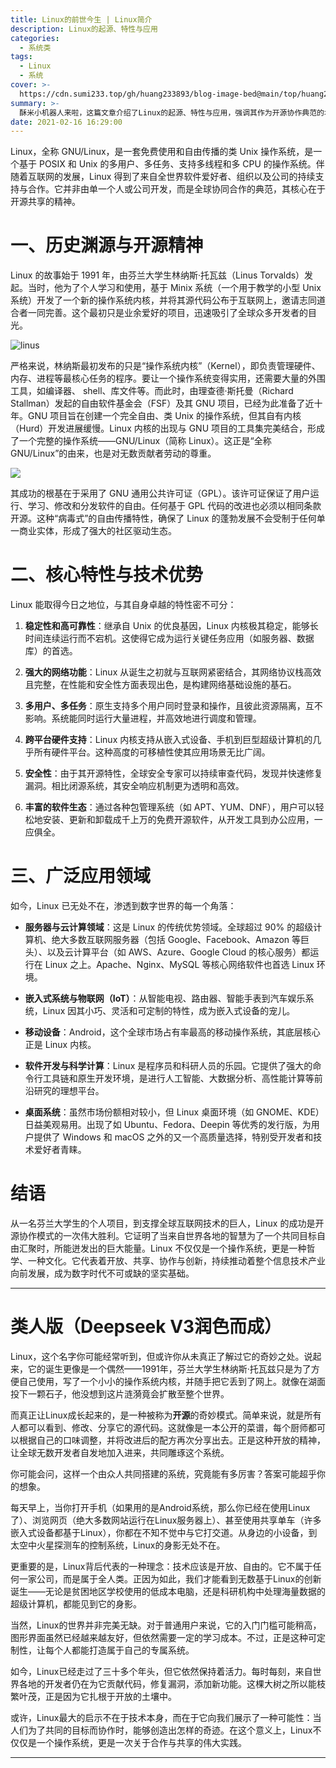 ```yaml
---
title: Linux的前世今生 | Linux简介
description: Linux的起源、特性与应用
categories:
  - 系统类
tags:
  - Linux
  - 系统
cover: >-
  https://cdn.sumi233.top/gh/huang233893/blog-image-bed@main/top/huang233893/imgs/blog/LinuxNow.png
summary: >-
  酥米小机器人来啦，这篇文章介绍了Linux的起源、特性与应用，强调其作为开源协作典范的地位，起源于1991年芬兰大学生林纳斯·托瓦兹开发的内核，结合GNU项目工具形成完整系统，具备稳定性、网络功能、多用户多任务、跨硬件支持、安全性等优势，广泛应用于服务器、嵌入式设备、移动系统及科研领域，代表开放共享理念推动信息技术发展，成为数字时代的重要基础。
date: 2021-02-16 16:29:00
---
```


Linux，全称 GNU/Linux，是一套免费使用和自由传播的类 Unix 操作系统，是一个基于 POSIX 和 Unix 的多用户、多任务、支持多线程和多 CPU 的操作系统。伴随着互联网的发展，Linux 得到了来自全世界软件爱好者、组织以及公司的持续支持与合作。它并非由单一个人或公司开发，而是全球协同合作的典范，其核心在于开源共享的精神。

# 一、历史渊源与开源精神

Linux 的故事始于 1991 年，由芬兰大学生林纳斯·托瓦兹（Linus Torvalds）发起。当时，他为了个人学习和使用，基于 Minix 系统（一个用于教学的小型 Unix 系统）开发了一个新的操作系统内核，并将其源代码公布于互联网上，邀请志同道合者一同完善。这个最初只是业余爱好的项目，迅速吸引了全球众多开发者的目光。

![linus](https://cdn.sumi233.top/gh/huang233893/blog-image-bed@main/top/huang233893/imgs/blog/linus2.webp)

严格来说，林纳斯最初发布的只是“操作系统内核”（Kernel），即负责管理硬件、内存、进程等最核心任务的程序。要让一个操作系统变得实用，还需要大量的外围工具，如编译器、 shell、库文件等。而此时，由理查德·斯托曼（Richard Stallman）发起的自由软件基金会（FSF）及其 GNU 项目，已经为此准备了近十年。GNU 项目旨在创建一个完全自由、类 Unix 的操作系统，但其自有内核（Hurd）开发进展缓慢。Linux 内核的出现与 GNU 项目的工具集完美结合，形成了一个完整的操作系统——GNU/Linux（简称 Linux）。这正是“全称 GNU/Linux”的由来，也是对无数贡献者劳动的尊重。

![](https://cdn.sumi233.top/gh/huang233893/blog-image-bed@main/top/huang233893/imgs/blog/GNU.webp)

其成功的根基在于采用了 GNU 通用公共许可证（GPL）。该许可证保证了用户运行、学习、修改和分发软件的自由。任何基于 GPL 代码的改进也必须以相同条款开源。这种“病毒式”的自由传播特性，确保了 Linux 的蓬勃发展不会受制于任何单一商业实体，形成了强大的社区驱动生态。

# 二、核心特性与技术优势

Linux 能取得今日之地位，与其自身卓越的特性密不可分：

1.  **稳定性和高可靠性**：继承自 Unix 的优良基因，Linux 内核极其稳定，能够长时间连续运行而不宕机。这使得它成为运行关键任务应用（如服务器、数据库）的首选。

2.  **强大的网络功能**：Linux 从诞生之初就与互联网紧密结合，其网络协议栈高效且完整，在性能和安全性方面表现出色，是构建网络基础设施的基石。

3.  **多用户、多任务**：原生支持多个用户同时登录和操作，且彼此资源隔离，互不影响。系统能同时运行大量进程，并高效地进行调度和管理。

4.  **跨平台硬件支持**：Linux 内核支持从嵌入式设备、手机到巨型超级计算机的几乎所有硬件平台。这种高度的可移植性使其应用场景无比广阔。

5.  **安全性**：由于其开源特性，全球安全专家可以持续审查代码，发现并快速修复漏洞。相比闭源系统，其安全响应机制更为透明和高效。

6.  **丰富的软件生态**：通过各种包管理系统（如 APT、YUM、DNF），用户可以轻松地安装、更新和卸载成千上万的免费开源软件，从开发工具到办公应用，一应俱全。



# 三、广泛应用领域

如今，Linux 已无处不在，渗透到数字世界的每一个角落：

*   **服务器与云计算领域**：这是 Linux 的传统优势领域。全球超过 90% 的超级计算机、绝大多数互联网服务器（包括 Google、Facebook、Amazon 等巨头）、以及云计算平台（如 AWS、Azure、Google Cloud 的核心服务）都运行在 Linux 之上。Apache、Nginx、MySQL 等核心网络软件也首选 Linux 环境。

*   **嵌入式系统与物联网（IoT）**：从智能电视、路由器、智能手表到汽车娱乐系统，Linux 因其小巧、灵活和可定制的特性，成为嵌入式设备的宠儿。

*   **移动设备**：Android，这个全球市场占有率最高的移动操作系统，其底层核心正是 Linux 内核。

*   **软件开发与科学计算**：Linux 是程序员和科研人员的乐园。它提供了强大的命令行工具链和原生开发环境，是进行人工智能、大数据分析、高性能计算等前沿研究的理想平台。

*   **桌面系统**：虽然市场份额相对较小，但 Linux 桌面环境（如 GNOME、KDE）日益美观易用。出现了如 Ubuntu、Fedora、Deepin 等优秀的发行版，为用户提供了 Windows 和 macOS 之外的又一个高质量选择，特别受开发者和技术爱好者青睐。

# 结语

从一名芬兰大学生的个人项目，到支撑全球互联网技术的巨人，Linux 的成功是开源协作模式的一次伟大胜利。它证明了当来自世界各地的智慧为了一个共同目标自由汇聚时，所能迸发出的巨大能量。Linux 不仅仅是一个操作系统，更是一种哲学、一种文化。它代表着开放、共享、协作与创新，持续推动着整个信息技术产业向前发展，成为数字时代不可或缺的坚实基础。

---

# 类人版（Deepseek V3润色而成）

Linux，这个名字你可能经常听到，但或许你从未真正了解过它的奇妙之处。说起来，它的诞生更像是一个偶然——1991年，芬兰大学生林纳斯·托瓦兹只是为了方便自己使用，写了一个小小的操作系统内核，并随手把它丢到了网上。就像在湖面投下一颗石子，他没想到这片涟漪竟会扩散至整个世界。

而真正让Linux成长起来的，是一种被称为**开源**的奇妙模式。简单来说，就是所有人都可以看到、修改、分享它的源代码。这就像是一本公开的菜谱，每个厨师都可以根据自己的口味调整，并将改进后的配方再次分享出去。正是这种开放的精神，让全球无数开发者自发地加入进来，共同雕琢这个系统。

你可能会问，这样一个由众人共同搭建的系统，究竟能有多厉害？答案可能超乎你的想象。

每天早上，当你打开手机（如果用的是Android系统，那么你已经在使用Linux了）、浏览网页（绝大多数网站运行在Linux服务器上）、甚至使用共享单车（许多嵌入式设备都基于Linux），你都在不知不觉中与它打交道。从身边的小设备，到太空中火星探测车的控制系统，Linux的身影无处不在。

更重要的是，Linux背后代表的一种理念：技术应该是开放、自由的。它不属于任何一家公司，而是属于全人类。正因为如此，我们才能看到无数基于Linux的创新诞生——无论是贫困地区学校使用的低成本电脑，还是科研机构中处理海量数据的超级计算机，都能见到它的身影。

当然，Linux的世界并非完美无缺。对于普通用户来说，它的入门门槛可能稍高，图形界面虽然已经越来越友好，但依然需要一定的学习成本。不过，正是这种可定制性，让每个人都能打造属于自己的专属系统。

如今，Linux已经走过了三十多个年头，但它依然保持着活力。每时每刻，来自世界各地的开发者仍在为它贡献代码，修复漏洞，添加新功能。这棵大树之所以能枝繁叶茂，正是因为它扎根于开放的土壤中。

或许，Linux最大的启示不在于技术本身，而在于它向我们展示了一种可能性：当人们为了共同的目标而协作时，能够创造出怎样的奇迹。在这个意义上，Linux不仅仅是一个操作系统，更是一次关于合作与共享的伟大实践。

---